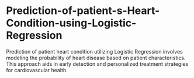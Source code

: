 # Prediction-of-patient-s-Heart-Condition-using-Logistic-Regression
Prediction of patient heart condition utilizing Logistic Regression involves modeling the probability of heart disease based on patient characteristics. This approach aids in early detection and personalized treatment strategies for cardiovascular health.
